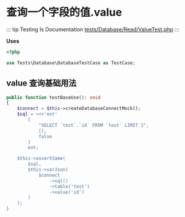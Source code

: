# 查询一个字段的值.value

::: tip Testing Is Documentation
[tests/Database/Read/ValueTest.php](https://github.com/hunzhiwange/framework/blob/master/tests/Database/Read/ValueTest.php)
:::
    
**Uses**

``` php
<?php

use Tests\Database\DatabaseTestCase as TestCase;
```

## value 查询基础用法

``` php
public function testBaseUse(): void
{
    $connect = $this->createDatabaseConnectMock();
    $sql = <<<'eot'
        [
            "SELECT `test`.`id` FROM `test` LIMIT 1",
            [],
            false
        ]
        eot;

    $this->assertSame(
        $sql,
        $this->varJson(
            $connect
                ->sql()
                ->table('test')
                ->value('id')
        )
    );
}
```